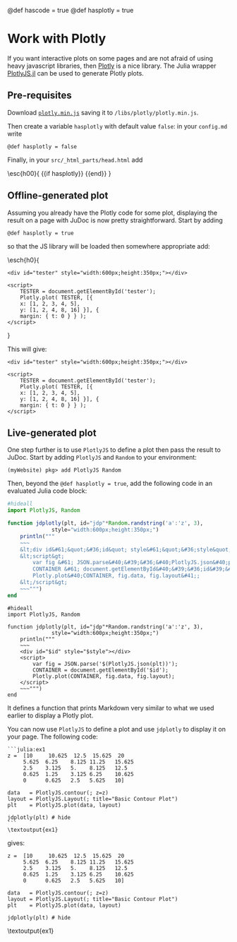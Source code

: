 @def hascode = true
@def hasplotly = true

# Work with Plotly

If you want interactive plots on some pages and are not afraid of using heavy javascript libraries, then [Plotly](https://plot.ly/javascript/) is a nice library.
The Julia wrapper [PlotlyJS.jl](https://github.com/sglyon/PlotlyJS.jl) can be used to generate Plotly plots.

## Pre-requisites

Download [`plotly.min.js`](https://cdn.plot.ly/plotly-latest.min.js) saving it to `/libs/plotly/plotly.min.js`.

Then create a variable `hasplotly` with default value `false`: in your `config.md` write

```
@def hasplotly = false
```

Finally, in your `src/_html_parts/head.html` add

\esc{h00}{
{{if hasplotly}} <script src="/libs/plotly/plotly.min.js"></script> {{end}}
}

## Offline-generated plot

Assuming you already have the Plotly code for some plot, displaying  the  result on a page with JuDoc is now pretty straightforward.
Start by adding

```
@def hasplotly = true
```

so that the JS library  will be  loaded then somewhere appropriate add:

\esch{h0}{
~~~
<div id="tester" style="width:600px;height:350px;"></div>

<script>
	TESTER = document.getElementById('tester');
	Plotly.plot( TESTER, [{
	x: [1, 2, 3, 4, 5],
	y: [1, 2, 4, 8, 16] }], {
	margin: { t: 0 } } );
</script>
~~~
}

This will give:

~~~
<div id="tester" style="width:600px;height:350px;"></div>

<script>
	TESTER = document.getElementById('tester');
	Plotly.plot( TESTER, [{
	x: [1, 2, 3, 4, 5],
	y: [1, 2, 4, 8, 16] }], {
	margin: { t: 0 } } );
</script>
~~~

## Live-generated plot

One step further is to use `PlotlyJS` to define a  plot then pass the result to  JuDoc.
Start by adding `PlotlyJS` and `Random` to your environment:

```julia-repl
(myWebsite) pkg> add PlotlyJS Random
```

Then, beyond the `@def hasplotly = true`, add the following code in an evaluated Julia code block:

```julia
#hideall
import PlotlyJS, Random

function jdplotly(plt, id="jdp"*Random.randstring('a':'z', 3),
	 	  	  style="width:600px;height:350px;")
	println("""
	~~~
	&lt;div id&#61;&quot;&#36;id&quot; style&#61;&quot;&#36;style&quot;&gt;&lt;/div&gt;
	&lt;script&gt;
		var fig &#61; JSON.parse&#40;&#39;&#36;&#40;PlotlyJS.json&#40;plt&#41;&#41;&#39;&#41;;
		CONTAINER &#61; document.getElementById&#40;&#39;&#36;id&#39;&#41;;
		Plotly.plot&#40;CONTAINER, fig.data, fig.layout&#41;;
	&lt;/script&gt;
	~~~""")
end
```

```julia:plotlycode
#hideall
import PlotlyJS, Random

function jdplotly(plt, id="jdp"*Random.randstring('a':'z', 3),
	 	  	  style="width:600px;height:350px;")
	println("""
	~~~
	<div id="$id" style="$style"></div>
	<script>
        var fig = JSON.parse('$(PlotlyJS.json(plt))');
        CONTAINER = document.getElementById('$id');
        Plotly.plot(CONTAINER, fig.data, fig.layout);
	</script>
	~~~""")
end
```

It defines a function that prints Markdown very similar to what we used earlier to display a Plotly plot.

You can now use `PlotlyJS` to define a plot and use `jdplotly` to display it on your page.
The following code:

`````
```julia:ex1
z =  [10     10.625  12.5  15.625  20
     5.625  6.25    8.125 11.25   15.625
     2.5    3.125   5.    8.125   12.5
     0.625  1.25    3.125 6.25    10.625
     0      0.625   2.5   5.625   10]

data   = PlotlyJS.contour(; z=z)
layout = PlotlyJS.Layout(; title="Basic Contour Plot")
plt    = PlotlyJS.plot(data, layout)

jdplotly(plt) # hide
```
\textoutput{ex1}
`````

gives:

```julia:ex1
z =  [10     10.625  12.5  15.625  20
     5.625  6.25    8.125 11.25   15.625
     2.5    3.125   5.    8.125   12.5
     0.625  1.25    3.125 6.25    10.625
     0      0.625   2.5   5.625   10]

data   = PlotlyJS.contour(; z=z)
layout = PlotlyJS.Layout(; title="Basic Contour Plot")
plt    = PlotlyJS.plot(data, layout)

jdplotly(plt) # hide
```
\textoutput{ex1}

